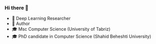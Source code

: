 ### Hi there 👋
- 🔭 Deep Learning Researcher
- 📝 Author
- 🎓 Msc Computer Science (University of Tabriz)
- 🎓 PhD candidate in Computer Science (Shahid Beheshti University)

